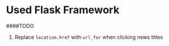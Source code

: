 Used Flask Framework         
====================         

####TODO   
1. Replace `location.href` with `url_for` when clicking news titles    



